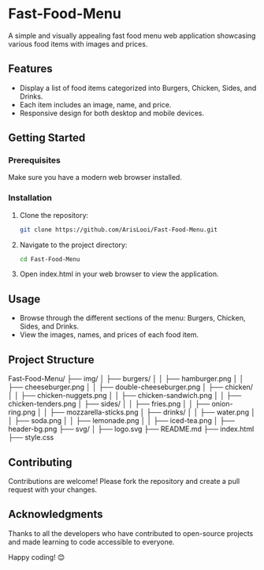 # Fast-Food-Menu

A simple and visually appealing fast food menu web application showcasing various food items with images and prices.

## Features

- Display a list of food items categorized into Burgers, Chicken, Sides, and Drinks.
- Each item includes an image, name, and price.
- Responsive design for both desktop and mobile devices.

## Getting Started

### Prerequisites

Make sure you have a modern web browser installed.

### Installation

1. Clone the repository:
   ```bash
   git clone https://github.com/ArisLooi/Fast-Food-Menu.git
2.  Navigate to the project directory:
    ```bash
    cd Fast-Food-Menu
3. Open index.html in your web browser to view the application.

## Usage
- Browse through the different sections of the menu: Burgers, Chicken, Sides, and Drinks.
- View the images, names, and prices of each food item.

## Project Structure
Fast-Food-Menu/
├── img/
│   ├── burgers/
│   │   ├── hamburger.png
│   │   ├── cheeseburger.png
│   │   ├── double-cheeseburger.png
│   ├── chicken/
│   │   ├── chicken-nuggets.png
│   │   ├── chicken-sandwich.png
│   │   ├── chicken-tenders.png
│   ├── sides/
│   │   ├── fries.png
│   │   ├── onion-ring.png
│   │   ├── mozzarella-sticks.png
│   ├── drinks/
│   │   ├── water.png
│   │   ├── soda.png
│   │   ├── lemonade.png
│   │   ├── iced-tea.png
│   ├── header-bg.png
├── svg/
│   ├── logo.svg
├── README.md
├── index.html
├── style.css

## Contributing
Contributions are welcome! Please fork the repository and create a pull request with your changes.

## Acknowledgments
Thanks to all the developers who have contributed to open-source projects and made learning to code accessible to everyone.

Happy coding! 😊
